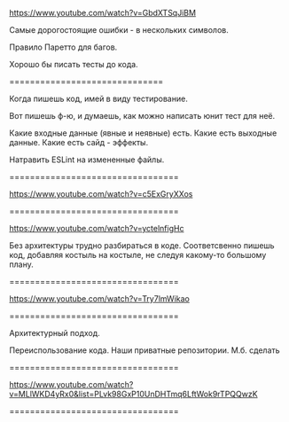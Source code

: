 https://www.youtube.com/watch?v=GbdXTSqJiBM

Самые дорогостоящие ошибки - в нескольких символов.

Правило Паретто для багов.


Хорошо бы писать тесты до кода.




==============================


Когда пишешь код, имей в виду тестирование.

Вот пишешь ф-ю, и думаешь, как можно написать юнит тест для неё.

Какие входные данные (явные и неявные) есть.
Какие есть выходные данные.
Какие есть сайд - эффекты.

Натравить ESLint на измененные файлы.

=================================

https://www.youtube.com/watch?v=c5ExGryXXos

=================================

https://www.youtube.com/watch?v=yctelnfigHc


Без архитектуры трудно разбираться в коде.
Соответсвенно пишешь код, добавляя костыль на костыле, не следуя какому-то большому плану.


=================================

https://www.youtube.com/watch?v=Try7lmWikao


=================================

Архитектурный подход.

Переиспользование кода.
Наши приватные репозитории.
М.б. сделать 

=================================

https://www.youtube.com/watch?v=MLlWKD4yRx0&list=PLvk98GxP10UnDHTmq6LftWok9rTPQQwzK




=================================